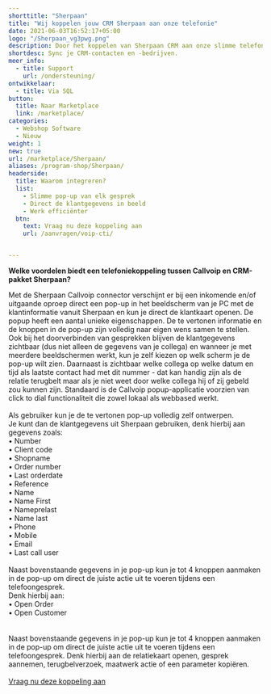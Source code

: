 ```yaml
---
shorttitle: "Sherpaan"
title: "Wij koppelen jouw CRM Sherpaan aan onze telefonie"
date: 2021-06-03T16:52:17+05:00
logo: "/Sherpaan_vg3pwg.png"
description: Door het koppelen van Sherpaan CRM aan onze slimme telefonie werk je een stuk efficienter.
shortdesc: Sync je CRM-contacten en -bedrijven.
meer_info:
  - title: Support
    url: /ondersteuning/
ontwikkelaar:
  - title: Via SQL
button:
  title: Naar Marketplace
  link: /marketplace/
categories:
  - Webshop Software
  - Nieuw
weight: 1
new: true
url: /marketplace/Sherpaan/
aliases: /program-shop/Sherpaan/
headerside:
  title: Waarom integreren?
  list:
    - Slimme pop-up van elk gesprek
    - Direct de klantgegevens in beeld
    - Werk efficiënter
  btn:
    text: Vraag nu deze koppeling aan
    url: /aanvragen/voip-cti/


---
```


**Welke voordelen biedt een telefoniekoppeling tussen Callvoip en CRM-pakket Sherpaan?**

Met de Sherpaan Callvoip connector verschijnt er bij een inkomende en/of uitgaande oproep direct een pop-up in het beeldscherm van je PC met de klantinformatie vanuit Sherpaan en kun je direct de klantkaart openen.
De popup heeft een aantal unieke eigenschappen. De te vertonen informatie en de knoppen in de pop-up zijn volledig naar eigen wens samen te stellen. Ook bij het doorverbinden van gesprekken blijven de klantgegevens zichtbaar (dus niet alleen de gegevens van je collega) en wanneer je met meerdere beeldschermen werkt, kun je zelf kiezen op welk scherm je de pop-up wilt zien. Daarnaast is zichtbaar welke collega op welke datum en tijd als laatste contact had met dit nummer - dat kan handig zijn als de relatie terugbelt maar als je niet weet door welke collega hij of zij gebeld zou kunnen zijn. Standaard is de Callvoip popup-applicatie voorzien van click to dial functionaliteit die zowel lokaal als webbased werkt. <br>
<br>
Als gebruiker kun je de te vertonen pop-up volledig zelf ontwerpen. <br>
Je kunt dan de klantgegevens uit Sherpaan gebruiken, denk hierbij aan gegevens zoals: <br>
• Number<br>
• Client code<br>
• Shopname<br>
• Order number<br>
• Last orderdate<br>
• Reference<br>
• Name<br>
• Name First<br>
• Nameprelast<br>
• Name last<br>
• Phone<br>
• Mobile<br>
• Email<br>
• Last call user<br>
<br>
Naast bovenstaande gegevens in je pop-up kun je tot 4 knoppen aanmaken in de pop-up om direct de juiste actie uit te voeren tijdens een telefoongesprek. <br>
Denk hierbij aan:<br>
• Open Order<br>
• Open Customer<br>
<br>
 <br>
Naast bovenstaande gegevens in je pop-up kun je tot 4 knoppen aanmaken in de pop-up om direct de juiste actie uit te voeren tijdens een telefoongesprek. Denk hierbij aan de relatiekaart openen, gesprek aannemen, terugbelverzoek, maatwerk actie of een parameter kopiëren.<br><br><a href="/aanvragen/voip-cti/" class="button">Vraag nu deze koppeling aan</a>

